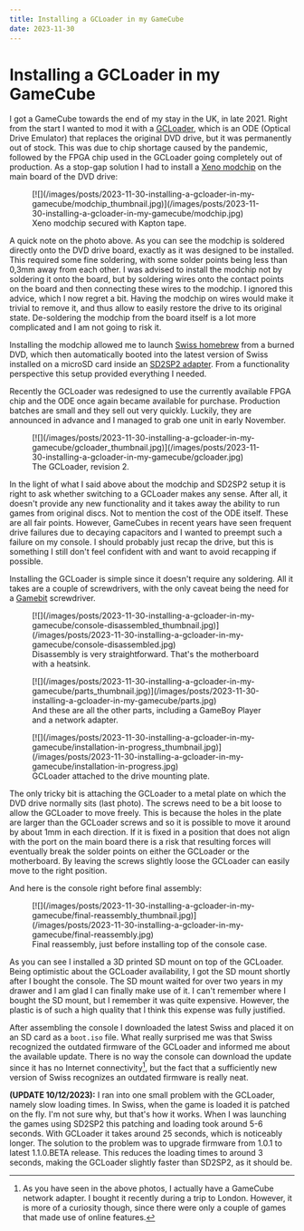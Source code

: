 ```yaml
---
title: Installing a GCLoader in my GameCube
date: 2023-11-30
---
```


Installing a GCLoader in my GameCube
====================================

I got a GameCube towards the end of my stay in the UK, in late 2021.  Right from
the start I wanted to mod it with a
[GCLoader](https://gc-loader.com/product/gc-loader-pnp-hw2/), which is an ODE
(Optical Drive Emulator) that replaces the original DVD drive, but it was
permanently out of stock.  This was due to chip shortage caused by the pandemic,
followed by the FPGA chip used in the GCLoader going completely out of
production.  As a stop-gap solution I had to install a [Xeno
modchip](https://www.consolesunleashed.com/product/nintendo-gamecube-region-free-mod-kit/)
on the main board of the DVD drive:

<div class="thumbnail">
<figure>
[![](/images/posts/2023-11-30-installing-a-gcloader-in-my-gamecube/modchip_thumbnail.jpg)](/images/posts/2023-11-30-installing-a-gcloader-in-my-gamecube/modchip.jpg)
<figcaption>Xeno modchip secured with Kapton tape.</figcaption>
</figure>
</div>

A quick note on the photo above.  As you can see the modchip is soldered
directly onto the DVD drive board, exactly as it was designed to be installed.
This required some fine soldering, with some solder points being less than 0,3mm
away from each other.  I was advised to install the modchip not by soldering it
onto the board, but by soldering wires onto the contact points on the board and
then connecting these wires to the modchip.  I ignored this advice, which I now
regret a bit.  Having the modchip on wires would make it trivial to remove it,
and thus allow to easily restore the drive to its original state.  De-soldering
the modchip from the board itself is a lot more complicated and I am not going
to risk it.

Installing the modchip allowed me to launch [Swiss
homebrew](https://github.com/emukidid/swiss-gc) from a burned DVD, which then
automatically booted into the latest version of Swiss installed on a microSD
card inside an [SD2SP2 adapter](https://github.com/citrus3000psi/SD2SP2).  From
a functionality perspective this setup provided everything I needed.

Recently the GCLoader was redesigned to use the currently available FPGA chip
and the ODE once again became available for purchase.  Production batches are
small and they sell out very quickly.  Luckily, they are announced in advance
and I managed to grab one unit in early November.

<div class="thumbnail">
<figure>
[![](/images/posts/2023-11-30-installing-a-gcloader-in-my-gamecube/gcloader_thumbnail.jpg)](/images/posts/2023-11-30-installing-a-gcloader-in-my-gamecube/gcloader.jpg)
<figcaption>The GCLoader, revision 2.</figcaption>
</figure>
</div>

In the light of what I said above about the modchip and SD2SP2 setup it is right
to ask whether switching to a GCLoader makes any sense.  After all, it doesn't
provide any new functionality and it takes away the ability to run games from
original discs.  Not to mention the cost of the ODE itself.  These are all fair
points.  However, GameCubes in recent years have seen frequent drive failures
due to decaying capacitors and I wanted to preempt such a failure on my console.
I should probably just recap the drive, but this is something I still don't feel
confident with and want to avoid recapping if possible.

Installing the GCLoader is simple since it doesn't require any soldering.  All
it takes are a couple of screwdrivers, with the only caveat being the need for a
[Gamebit](https://en.wikipedia.org/wiki/List_of_screw_drives#Line_Head_and_Line_Recess)
screwdriver.

<div class="thumbnail">
<figure>
[![](/images/posts/2023-11-30-installing-a-gcloader-in-my-gamecube/console-disassembled_thumbnail.jpg)](/images/posts/2023-11-30-installing-a-gcloader-in-my-gamecube/console-disassembled.jpg)
<figcaption>Disassembly is very straightforward.  That's the motherboard with a heatsink.</figcaption>
</figure>
</div>

<div class="thumbnail">
<figure>
[![](/images/posts/2023-11-30-installing-a-gcloader-in-my-gamecube/parts_thumbnail.jpg)](/images/posts/2023-11-30-installing-a-gcloader-in-my-gamecube/parts.jpg)
<figcaption>And these are all the other parts, including a GameBoy Player and a network adapter.</figcaption>
</figure>
</div>

<div class="thumbnail">
<figure>
[![](/images/posts/2023-11-30-installing-a-gcloader-in-my-gamecube/installation-in-progress_thumbnail.jpg)](/images/posts/2023-11-30-installing-a-gcloader-in-my-gamecube/installation-in-progress.jpg)
<figcaption>GCLoader attached to the drive mounting plate.</figcaption>
</figure>
</div>

The only tricky bit is attaching the GCLoader to a metal plate on which the DVD
drive normally sits (last photo).  The screws need to be a bit loose to allow
the GCLoader to move freely.  This is because the holes in the plate are larger
than the GCLoader screws and so it is possible to move it around by about 1mm in
each direction.  If it is fixed in a position that does not align with the port
on the main board there is a risk that resulting forces will eventually break
the solder points on either the GCLoader or the motherboard.  By leaving the
screws slightly loose the GCLoader can easily move to the right position.

And here is the console right before final assembly:

<div class="thumbnail">
<figure>
[![](/images/posts/2023-11-30-installing-a-gcloader-in-my-gamecube/final-reassembly_thumbnail.jpg)](/images/posts/2023-11-30-installing-a-gcloader-in-my-gamecube/final-reassembly.jpg)
<figcaption>Final reassembly, just before installing top of the console case.</figcaption>
</figure>
</div>

As you can see I installed a 3D printed SD mount on top of the GCLoader.  Being
optimistic about the GCLoader availability, I got the SD mount shortly after I
bought the console.  The SD mount waited for over two years in my drawer and I
am glad I can finally make use of it.  I can't remember where I bought the SD
mount, but I remember it was quite expensive.  However, the plastic is of such a
high quality that I think this expense was fully justified.

After assembling the console I downloaded the latest Swiss and placed it on an
SD card as a `boot.iso` file.  What really surprised me was that Swiss
recognized the outdated firmware of the GCLoader and informed me about the
available update.  There is no way the console can download the update since it
has no Internet connectivity[^1], but the fact that a sufficiently new version
of Swiss recognizes an outdated firmware is really neat.

**(UPDATE 10/12/2023):** I ran into one small problem with the GCLoader, namely
slow loading times.  In Swiss, when the game is loaded it is patched on the fly.
I'm not sure why, but that's how it works.  When I was launching the games using
SD2SP2 this patching and loading took around 5-6 seconds.  With GCLoader it
takes around 25 seconds, which is noticeably longer.  The solution to the
problem was to upgrade firmware from 1.0.1 to latest 1.1.0.BETA release.  This
reduces the loading times to around 3 seconds, making the GCLoader slightly
faster than SD2SP2, as it should be.


[^1]: As you have seen in the above photos, I actually have a GameCube network
      adapter.  I bought it recently during a trip to London.  However, it is
      more of a curiosity though, since there were only a couple of games that
      made use of online features.

